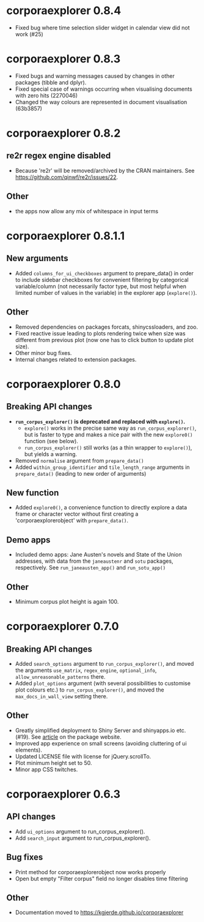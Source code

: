 # corporaexplorer 0.8.4

* Fixed bug where time selection slider widget in calendar view did not work (#25)

# corporaexplorer 0.8.3

* Fixed bugs and warning messages caused by changes in other packages (tibble and dplyr).
* Fixed special case of warnings occurring when visualising documents with zero hits (2270046)
* Changed the way colours are represented in document visualisation (63b3857)

# corporaexplorer 0.8.2

## re2r regex engine disabled
* Because 're2r' will be removed/archived by the CRAN maintainers.
See https://github.com/qinwf/re2r/issues/22.

## Other

* the apps now allow any mix of whitespace in input terms

# corporaexplorer 0.8.1.1

## New arguments

* Added `columns_for_ui_checkboxes` argument to prepare_data() in order to include
sidebar checkboxes for convenient filtering by categorical variable/column (not necessarily factor type, but most helpful when limited number of values in the variable) in the explorer app (`explore()`).

## Other

* Removed dependencies on packages forcats, shinycssloaders, and zoo.
* Fixed reactive issue leading to plots rendering twice when size was different from previous plot (now one has to click button to update plot size).
* Other minor bug fixes.
* Internal changes related to extension packages.

# corporaexplorer 0.8.0

## Breaking API changes

* **`run_corpus_explorer()` is deprecated and replaced with `explore()`.**
  + `explore()` works in the precise same way as `run_corpus_explorer()`, but is faster to type and makes a nice pair with the new `explore0()` function (see below).
  + `run_corpus_explorer()` still works (as a thin wrapper to `explore()`),
but yields a warning.
* Removed `normalise` argument from `prepare_data()`
* Added `within_group_identifier` and `tile_length_range` arguments in `prepare_data()` (leading to new order of arguments)

## New function

* Added `explore0()`, a convenience function to directly explore a data frame
or character vector without first creating a 'corporaexplorerobject'
with `prepare_data()`.

## Demo apps

* Included demo apps: Jane Austen's novels and State of the Union addresses,
with data from the `janeaustenr` and `sotu` packages, respectively. See `run_janeausten_app()` and `run_sotu_app()`

## Other

* Minimum corpus plot height is again 100.

# corporaexplorer 0.7.0

## Breaking API changes

* Added `search_options` argument to `run_corpus_explorer()`, and moved the
arguments
`use_matrix`,
`regex_engine`,
`optional_info`,
`allow_unreasonable_patterns`
there.
* Added `plot_options` argument (with several possibilities to
customise plot colours etc.) to `run_corpus_explorer()`,
and moved the `max_docs_in_wall_view` setting there.

## Other

* Greatly simplified deployment to Shiny Server and shinyapps.io etc. (#19). See [article](https://kgjerde.github.io/corporaexplorer/articles/deployment.html) on the package website.
* Improved app experience on small screens (avoiding cluttering of ui elements).
* Updated LICENSE file with license for jQuery.scrollTo.
* Plot minimum height set to 50.
* Minor app CSS twitches.

# corporaexplorer 0.6.3

## API changes

* Add `ui_options` argument to run_corpus_explorer().
* Add `search_input` argument to run_corpus_explorer().

## Bug fixes

* Print method for corporaexplorerobject now works properly
* Open but empty "Filter corpus" field no longer disables time filtering

## Other

* Documentation moved to https://kgjerde.github.io/corporaexplorer
